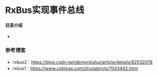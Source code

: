 # RxBus实现事件总线
#### 目录介绍
- 















### 参考博客
- rxbus2：https://blog.csdn.net/demonliuhui/article/details/82532078
- rxbus1：https://www.cnblogs.com/zhujiabin/p/7043442.html







